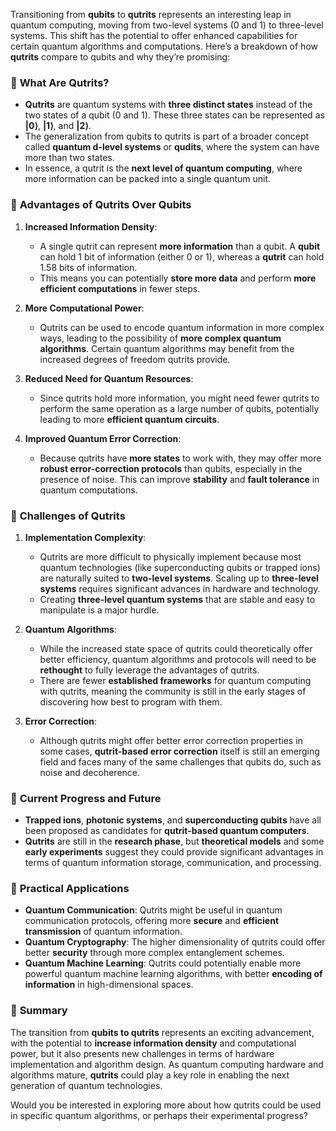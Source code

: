 Transitioning from **qubits** to **qutrits** represents an interesting leap in quantum computing, moving from two-level systems (0 and 1) to three-level systems. This shift has the potential to offer enhanced capabilities for certain quantum algorithms and computations. Here’s a breakdown of how **qutrits** compare to qubits and why they’re promising:

### 🔹 **What Are Qutrits?**
- **Qutrits** are quantum systems with **three distinct states** instead of the two states of a qubit (0 and 1). These three states can be represented as **|0⟩**, **|1⟩**, and **|2⟩**.
- The generalization from qubits to qutrits is part of a broader concept called **quantum d-level systems** or **qudits**, where the system can have more than two states.
- In essence, a qutrit is the **next level of quantum computing**, where more information can be packed into a single quantum unit.

### 🔹 **Advantages of Qutrits Over Qubits**
1. **Increased Information Density**:  
   - A single qutrit can represent **more information** than a qubit. A **qubit** can hold 1 bit of information (either 0 or 1), whereas a **qutrit** can hold 1.58 bits of information.
   - This means you can potentially **store more data** and perform **more efficient computations** in fewer steps.

2. **More Computational Power**:  
   - Qutrits can be used to encode quantum information in more complex ways, leading to the possibility of **more complex quantum algorithms**. Certain quantum algorithms may benefit from the increased degrees of freedom qutrits provide.

3. **Reduced Need for Quantum Resources**:  
   - Since qutrits hold more information, you might need fewer qutrits to perform the same operation as a large number of qubits, potentially leading to more **efficient quantum circuits**.

4. **Improved Quantum Error Correction**:  
   - Because qutrits have **more states** to work with, they may offer more **robust error-correction protocols** than qubits, especially in the presence of noise. This can improve **stability** and **fault tolerance** in quantum computations.

### 🔹 **Challenges of Qutrits**
1. **Implementation Complexity**:  
   - Qutrits are more difficult to physically implement because most quantum technologies (like superconducting qubits or trapped ions) are naturally suited to **two-level systems**. Scaling up to **three-level systems** requires significant advances in hardware and technology.
   - Creating **three-level quantum systems** that are stable and easy to manipulate is a major hurdle.

2. **Quantum Algorithms**:  
   - While the increased state space of qutrits could theoretically offer better efficiency, quantum algorithms and protocols will need to be **rethought** to fully leverage the advantages of qutrits. 
   - There are fewer **established frameworks** for quantum computing with qutrits, meaning the community is still in the early stages of discovering how best to program with them.

3. **Error Correction**:  
   - Although qutrits might offer better error correction properties in some cases, **qutrit-based error correction** itself is still an emerging field and faces many of the same challenges that qubits do, such as noise and decoherence.

### 🔹 **Current Progress and Future**
- **Trapped ions**, **photonic systems**, and **superconducting qubits** have all been proposed as candidates for **qutrit-based quantum computers**.
- **Qutrits** are still in the **research phase**, but **theoretical models** and some **early experiments** suggest they could provide significant advantages in terms of quantum information storage, communication, and processing.
  
### 🔹 **Practical Applications**
- **Quantum Communication**: Qutrits might be useful in quantum communication protocols, offering more **secure** and **efficient transmission** of quantum information.
- **Quantum Cryptography**: The higher dimensionality of qutrits could offer better **security** through more complex entanglement schemes.
- **Quantum Machine Learning**: Qutrits could potentially enable more powerful quantum machine learning algorithms, with better **encoding of information** in high-dimensional spaces.

### 🔹 **Summary**
The transition from **qubits to qutrits** represents an exciting advancement, with the potential to **increase information density** and computational power, but it also presents new challenges in terms of hardware implementation and algorithm design. As quantum computing hardware and algorithms mature, **qutrits** could play a key role in enabling the next generation of quantum technologies. 

Would you be interested in exploring more about how qutrits could be used in specific quantum algorithms, or perhaps their experimental progress?
